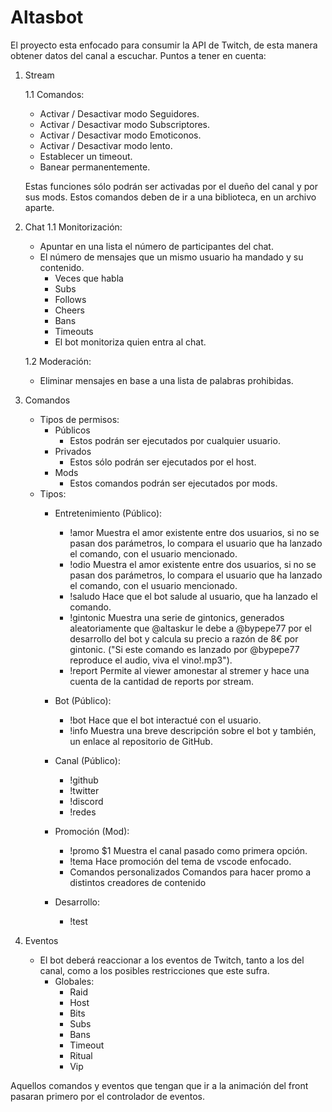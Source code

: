 # Altasbot

El proyecto esta enfocado para consumir la API de Twitch, de esta manera obtener datos del canal a escuchar.
Puntos a tener en cuenta:

1. Stream

    1.1 Comandos:
    * Activar / Desactivar modo Seguidores.
    * Activar / Desactivar modo Subscriptores.
    * Activar / Desactivar modo Emoticonos.
    * Activar / Desactivar modo lento.
    * Establecer un timeout.
    * Banear permanentemente.

    Estas funciones sólo podrán ser activadas por el dueño del canal y por sus mods.
    Estos comandos deben de ir a una biblioteca, en un archivo aparte.

2. Chat
    1.1 Monitorización:
    * Apuntar en una lista el número de participantes del chat.
    * El número de mensajes que un mismo usuario ha mandado y su contenido.
      * Veces que habla
      * Subs
      * Follows
      * Cheers
      * Bans
      * Timeouts
      * El bot monitoriza quien entra al chat.

    1.2 Moderación:
    * Eliminar mensajes en base a una lista de palabras prohibidas.

3. Comandos
    * Tipos de permisos:
        * Públicos
            * Estos podrán ser ejecutados por cualquier usuario.
        * Privados
            * Estos sólo podrán ser ejecutados por el host.
        * Mods
            * Estos comandos podrán ser ejecutados por mods.
    * Tipos:
        * Entretenimiento (Público):
            * !amor
                Muestra el amor existente entre dos usuarios, si no se pasan dos parámetros, lo compara el usuario que ha lanzado el comando, con el usuario mencionado.
            * !odio
                Muestra el amor existente entre dos usuarios, si no se pasan dos parámetros, lo compara el usuario que ha lanzado el comando, con el usuario mencionado.
            * !saludo
                Hace que el bot salude al usuario, que ha lanzado el comando.
            * !gintonic
                Muestra una serie de gintonics, generados aleatoriamente que @altaskur le debe a @bypepe77 por el desarrollo del bot y calcula su precio a razón de 8€ por gintonic. ("Si este comando es lanzado por @bypepe77 reproduce el audio, viva el vino!.mp3").
            * !report
                Permite al viewer amonestar al stremer y hace una cuenta de la cantidad de reports por stream.

        * Bot (Público):
            * !bot
                Hace que el bot interactué con el usuario.
            * !info
                Muestra una breve descripción sobre el bot y también, un enlace al repositorio de GitHub.

        * Canal (Público):
            * !github
            * !twitter
            * !discord
            * !redes

        * Promoción (Mod):
            * !promo $1
                Muestra el canal pasado como primera opción.
            * !tema
                Hace promoción del tema de vscode enfocado.
            * Comandos personalizados
                Comandos para hacer promo a distintos creadores de contenido

        * Desarrollo:
            * !test

4. Eventos

    * El bot deberá reaccionar a los eventos de Twitch, tanto a los del canal, como a los posibles restricciones que este sufra.
        * Globales:
            * Raid
            * Host
            * Bits
            * Subs
            * Bans
            * Timeout
            * Ritual
            * Vip

Aquellos comandos y eventos que tengan que ir a la animación del front pasaran primero
por el controlador de eventos.
